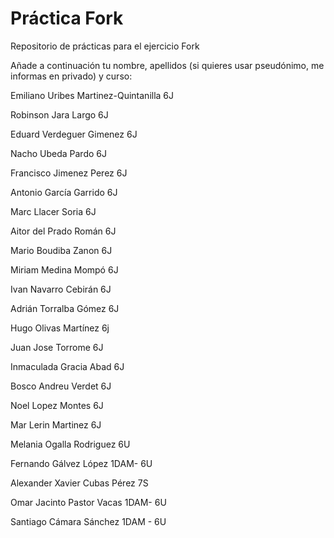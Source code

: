 # Práctica Fork
Repositorio de prácticas para el ejercicio Fork

Añade a continuación tu nombre,  apellidos (si quieres usar pseudónimo, me informas en privado)  y curso:

Emiliano Uribes Martinez-Quintanilla  6J

Robinson Jara Largo  6J

Eduard Verdeguer Gimenez  6J

Nacho Ubeda Pardo  6J

Francisco Jimenez Perez   6J

Antonio García Garrido  6J

Marc Llacer Soria 6J

Aitor del Prado Román 6J

Mario Boudiba Zanon 6J

Miriam Medina Mompó 6J

Ivan Navarro Cebirán 6J

Adrián Torralba Gómez 6J

Hugo Olivas Martínez 6j

Juan Jose Torrome 6J

Inmaculada Gracia Abad 6J

Bosco Andreu Verdet 6J

Noel Lopez Montes 6J

Mar Lerin Martinez 6J

Melania Ogalla Rodriguez 6U

Fernando Gálvez López 1DAM- 6U

Alexander Xavier Cubas Pérez	7S

Omar Jacinto Pastor Vacas 1DAM- 6U

Santiago Cámara Sánchez 1DAM - 6U
